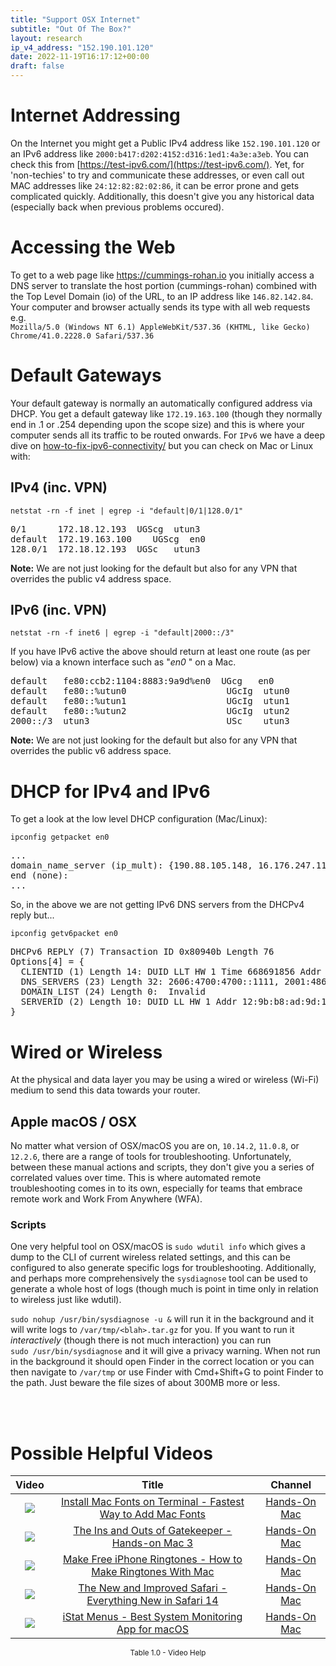 ```yaml
---
title: "Support OSX Internet"
subtitle: "Out Of The Box?"
layout: research
ip_v4_address: "152.190.101.120"
date: 2022-11-19T16:17:12+00:00
draft: false
---
```


# Internet Addressing
On the Internet you might get a Public IPv4 address like ```152.190.101.120``` or an IPv6 address like ```2000:b417:d202:4152:d316:1ed1:4a3e:a3eb```. You can check this from [https://test-ipv6.com/](https://test-ipv6.com/). Yet, for 'non-techies' to try and communicate these addresses, or even call out MAC addresses like ```24:12:82:82:02:86```, it can be error prone and gets complicated quickly. Additionally, this doesn't give you any historical data (especially back when previous problems occured).

# Accessing the Web
To get to a web page like https://cummings-rohan.io you initially access a DNS server to translate the host portion (cummings-rohan) combined with the Top Level Domain (io) of the URL, to an IP address like ```146.82.142.84```. Your computer and browser actually sends its type with all web requests e.g. <br>```Mozilla/5.0 (Windows NT 6.1) AppleWebKit/537.36 (KHTML, like Gecko) Chrome/41.0.2228.0 Safari/537.36```

# Default Gateways
Your default gateway is normally an automatically configured address via DHCP. You get a default gateway like ```172.19.163.100``` (though they normally end in .1 or .254 depending upon the scope size) and this is where your computer sends all its traffic to be routed onwards. For ```IPv6``` we have a deep dive on [how-to-fix-ipv6-connectivity/](/blog/how-to-fix-ipv6-connectivity/) but you can check on Mac or Linux with:

## IPv4 (inc. VPN)
```netstat -rn -f inet | egrep -i "default|0/1|128.0/1"```

<pre>
0/1      172.18.12.193  UGScg  utun3
default  172.19.163.100    UGScg  en0
128.0/1  172.18.12.193  UGSc   utun3</pre>

**Note:** We are not just looking for the default but also for any VPN that overrides the public v4 address space.

## IPv6 (inc. VPN)
```netstat -rn -f inet6 | egrep -i "default|2000::/3"```

If you have IPv6 active the above should return at least one route (as per below) via a known interface such as "_en0_ " on a Mac. 

<pre>
default   fe80:ccb2:1104:8883:9a9d%en0  UGcg   en0
default   fe80::%utun0                   UGcIg  utun0
default   fe80::%utun1                   UGcIg  utun1
default   fe80::%utun2                   UGcIg  utun2
2000::/3  utun3                          USc    utun3</pre>

**Note:** We are not just looking for the default but also for any VPN that overrides the public v6 address space.

# DHCP for IPv4 and IPv6

To get a look at the low level DHCP configuration (Mac/Linux): 

```ipconfig getpacket en0```

<pre>
...
domain_name_server (ip_mult): {190.88.105.148, 16.176.247.111}
end (none):
...</pre>

So, in the above we are not getting IPv6 DNS servers from the DHCPv4 reply but...

```ipconfig getv6packet en0```

<pre>
DHCPv6 REPLY (7) Transaction ID 0x80940b Length 76
Options[4] = {
  CLIENTID (1) Length 14: DUID LLT HW 1 Time 668691856 Addr 24:12:82:82:02:86
  DNS_SERVERS (23) Length 32: 2606:4700:4700::1111, 2001:4860:4860::8844
  DOMAIN_LIST (24) Length 0:  Invalid
  SERVERID (2) Length 10: DUID LL HW 1 Addr 12:9b:b8:ad:9d:12
}</pre>

# Wired or Wireless
At the physical and data layer you may be using a wired or wireless (Wi-Fi) medium to send this data towards your router. 

## Apple macOS / OSX
No matter what version of OSX/macOS you are on, ```10.14.2```, ```11.0.8```, or ```12.2.6```, there are a range of tools for troubleshooting. Unfortunately, between these manual actions and scripts, they don't give you a series of correlated values over time. This is where automated remote troubleshooting comes in to its own, especially for teams that embrace remote work and Work From Anywhere (WFA).

### Scripts
One very helpful tool on OSX/macOS is ```sudo wdutil info``` which gives a dump to the CLI of current wireless related settings, and this can be configured to also generate specific logs for troubleshooting. Additionally, and perhaps more comprehensively the ```sysdiagnose``` tool can be used to generate a whole host of logs (though much is point in time only in relation to wireless just like wdutil).

```sudo nohup /usr/bin/sysdiagnose -u &``` will run it in the background and it will write logs to ```/var/tmp/<blah>.tar.gz``` for you. If you want to run it *interactively* (though there is not much interaction) you can run<br>```sudo /usr/bin/sysdiagnose``` and it will give a privacy warning. When not run in the background it should open Finder in the correct location or you can then navigate to ```/var/tmp``` or use Finder with Cmd+Shift+G to point Finder to the path. Just beware the file sizes of about 300MB more or less.

<br><br>
# Possible Helpful Videos

<link href="/plugins/lity/css/lity.min.css" rel="stylesheet">
<script src="/plugins/lity/js/lity.min.js"></script>
<div class="table1-start"></div>

|Video | Title | Channel |
| :---: | :---: | :---: |
|<a href="https://www.youtube.com/watch?v=vw19GDo-d1I" data-lity><img src="https://i.ytimg.com/vi/vw19GDo-d1I/default.jpg" class="img-fluid"></a>|<a href="https://www.youtube.com/watch?v=vw19GDo-d1I" data-lity>Install Mac Fonts on Terminal - Fastest Way to Add Mac Fonts</a>|<a target="_blank" href="https://www.youtube.com/channel/UCg43DP8MdHVcl4rFK_delBg" >Hands-On Mac</a>|
|<a href="https://www.youtube.com/watch?v=5MN-A7a4rgk" data-lity><img src="https://i.ytimg.com/vi/5MN-A7a4rgk/default.jpg" class="img-fluid"></a>|<a href="https://www.youtube.com/watch?v=5MN-A7a4rgk" data-lity>The Ins and Outs of Gatekeeper - Hands-on Mac 3</a>|<a target="_blank" href="https://www.youtube.com/channel/UCg43DP8MdHVcl4rFK_delBg" >Hands-On Mac</a>|
|<a href="https://www.youtube.com/watch?v=Qh2dIMTDx-g" data-lity><img src="https://i.ytimg.com/vi/Qh2dIMTDx-g/default.jpg" class="img-fluid"></a>|<a href="https://www.youtube.com/watch?v=Qh2dIMTDx-g" data-lity>Make Free iPhone Ringtones - How to Make Ringtones With Mac</a>|<a target="_blank" href="https://www.youtube.com/channel/UCg43DP8MdHVcl4rFK_delBg" >Hands-On Mac</a>|
|<a href="https://www.youtube.com/watch?v=MxXnZXmhKVI" data-lity><img src="https://i.ytimg.com/vi/MxXnZXmhKVI/default.jpg" class="img-fluid"></a>|<a href="https://www.youtube.com/watch?v=MxXnZXmhKVI" data-lity>The New and Improved Safari - Everything New in Safari 14</a>|<a target="_blank" href="https://www.youtube.com/channel/UCg43DP8MdHVcl4rFK_delBg" >Hands-On Mac</a>|
|<a href="https://www.youtube.com/watch?v=QAY5F0B-_kM" data-lity><img src="https://i.ytimg.com/vi/QAY5F0B-_kM/default.jpg" class="img-fluid"></a>|<a href="https://www.youtube.com/watch?v=QAY5F0B-_kM" data-lity>iStat Menus - Best System Monitoring App for macOS</a>|<a target="_blank" href="https://www.youtube.com/channel/UCg43DP8MdHVcl4rFK_delBg" >Hands-On Mac</a>|

<center><small>Table 1.0 - Video Help</small></center>
 <br>
<div class="table1-end"></div>
<script type="text/javascript">
(function() {
    $('div.table1-start').nextUntil('div.table1-end', 'table').addClass('table thead-dark table-striped table-responsive rounded').attr('id', 't1');
    $('#t1').find('thead').addClass('thead-dark');
})();
</script>
